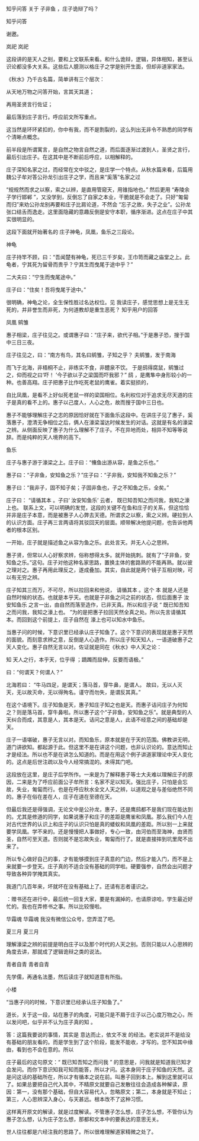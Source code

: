  
 知乎问答 关于 子非鱼 ，庄子诡辩了吗？ 
 
 
 
 
 
 知乎问答 
 
 

 

 谢邀。

 岚祀 岚祀 

 

 这段讲的是天人之别，要和上文联系来看。和什么诡辩，逻辑，异体相知，甚至认识论都没多大关系。这些后人臆测以格庄子之学是别开生面，但却非道家家法。

 

 《秋水》乃千古名篇，简单讲有三个层次：

 从天地万物之问答开始，言其天其道；

 再用圣贤言行佐证；

 最后落到庄子言行。呼应前文所写重点。

 

 这当然是环环紧扣的，你中有我，而不是割裂的，这么列出无非令不熟悉的同学有个清晰点概念。

 

 前半段是所谓寓言，是自然之物言自然之道，而后面逐渐过渡到人，圣贤之言行，最后引出庄子。在这其中是不断前后呼应，以相解释的。

 

 庄子深知名家之过，而经常在文中驳之，是庄学一个特点。从秋水篇来看，后篇用魏公子牟对答公孙龙引出庄子之学，而且来“奚落”名家之过

 “规规然而求之以察，索之以辨，是直用管窥天，用锥指地也。” 然后更用 “寿陵余子学行邯郸 ”，又没学到，反倒忘了自家之本业，干脆就是不会走了。只好“匍匐而归”来劝公孙龙别再要和庄子比肩论道，不然会 “忘子之故，失子之业”。公孙龙张口结舌而逸走。这里面隐藏的意趣反倒是安守本职，循序渐进。这点在庄子中其实很明显的。 

 

 

 这段下面就开始著名的 庄子神龟，凤凰，鱼乐之三段论。 

 神龟 

 庄子持竿不顾，曰：“吾闻楚有神龟，死已三千岁矣，王巾笥而藏之庙堂之上。此龟者，宁其死为留骨而贵乎？宁其生而曳尾于途中乎？”

 

 二大夫曰：“宁生而曳尾途中。” 

 庄子曰：“住矣！吾将曳尾于途中。” 

 很明确，神龟之论，全生保性胜过名达权位。见 我读庄子，感觉思想上是无生无死的，并非誉生而非死，为何道教却是重生恶死？ 知乎用户的回答 

 

 凤凰 鹓雏 

 

 惠子相梁，庄子往见之。或谓惠子曰：“庄子来，欲代子相。”于是惠子恐，搜于国中三日三夜。 

 庄子往见之，曰：“南方有鸟，其名曰鹓雏，子知之乎？ 夫鹓雏，发于南海 

 而飞于北海，非梧桐不止，非练实不食，非醴泉不饮。 于是鸱得腐鼠，鹓雏过之，仰而视之曰‘吓！ ’今子欲以子之梁国而吓我邪？” 鸱 ，是鹰隼中身形较小的一种。也善高翔。庄子把惠子比作吃死老鼠的鹰雀。着实挺损的， 

 自比凤凰，是看不上好似死老鼠一样的梁国相位。名利权位对于追求无尽天道的庄子是真的看不上的。惠子以己度人，人心之危，故而搜于国中三日也。

 

 惠子不能够理解庄子之志的原因恰好就在下面鱼乐这段中。在讲庄子见了惠子，奚落惠子，澄清无争相位之后，俩人在濠梁溜达时候发生的对话。这就是有名的濠梁之辨。从侧面反映了惠子为什么理解不了庄子。不在异地而处，相异不知等等说辞。而是纯粹的天人境界的高下。

 

 鱼乐 

 

 庄子与惠子游于濠梁之上。庄子曰：“儵鱼出游从容，是鱼之乐也。” 

 惠子曰：“子非鱼，安知鱼之乐？”庄子曰：“子非我，安知我不知鱼之乐？” 

 惠子曰：“我非子，固不知子矣；子固非鱼也，子之不知鱼之乐，全矣。” 

 庄子曰： “请循其本 。子曰‘ 汝安知鱼乐’ 云者， 既已知吾知之而问我，我知之濠上也。 联系上文，可以明确的发觉，这段的关键不在鱼和庄子的关系，但这恰恰并非是庄子本意，而是被惠子人心弊去天德。所谓求之以察，索之义辨。硬拉到人的认识方面。庄子再三言两语将其驳回天的层面。顺带解决他提问题，也告诉他两者的根本区别。

 

 一开始，庄子就是描述鱼之从容为鱼之乐。此处言天。并无人心之思辨。 

 

 惠子贤，但常以人心好察求辨，俗称想得太多。就开始挑刺。就有了“子非鱼，安知鱼之乐。”这句。庄子对他这种名家思路，置换主体的套路熟的不能再熟。就以彼之理对之。惠子再用此理反之，遂成叠加。其实，自此就是两个镜子互相对映，可以有无穷之辨。

 

 庄子知其三而万，不可尽，所以拉回来和他说， 请循其本 。这个 本 就是人还是自然时候的状态。也就是本乎天。也就是子非鱼之问之前的状态，但后面惠子 汝安知鱼乐 之言一出，由自然而落至造作，已非天真。所以和庄子说 “ 既已知吾知之而问我，我知之濠上也。 ”为的是把惠子拉回天然全真之处。所以先言请循其本。而回到这个前提上，庄子自然在 濠上也可以知水中鱼乐。 

 

 

 当惠子问的时候，下意识里已经承认庄子知鱼了。这个下意识的表现就是惠子天然的面貌。而刻意求辨之意，反倒是人心造作。所以庄子知天知人，一语道破惠子之天人变化。惠子自然无言以对。佐证就是同在《秋水》中人天之论： 

 

 知 天人之行，本乎天，位乎得 ；蹢躅而屈伸，反要而语极。” 

 曰：“何谓天？何谓人？” 

 北海若曰： “牛马四足，是谓天；落马首，穿牛鼻，是谓人。 故曰，无以人灭天，无以故灭命，无以得殉名。谨守而勿失，是谓反其真。” 

 

 在这个语境下。庄子知鱼是天，惠子知庄子知之也是天。而惠子诘问庄子为何知之？则是落马首，穿牛鼻啦。所以惠子这个“子非鱼，安知鱼之乐”。就是典型的人天纠合而成，其意是人，其本是天。诘问之意是人，此语不经意之间的基础却是天。

 

 庄子一语堪破，惠子无言以对。而知鱼乐，原本就是在于天的范围。佛教讲无明，道门讲欲知。都起源于此。但这里不是在讲这个问题，也非认识论的。意达而知止才是经法。所以也不是在讲怎么知道的。而是在用这个例子讲道家理论中天人变化的。这点是后世注疏以及今人经常搞混的。未得其门吧。

 

 这段放在这里，是庄子后学所作。一来是为了解释惠子等士大夫难以理解庄子的原因，二来是为了呼应前面公子牟所言：名家不足以知天。强比庄子，只怕是会忘故，失业，匍匐而行。也是在呼应秋水全文人天之辨，以道观之是与差俗绝然不同的。惠子在俗在差在人，庄子在道在至德在天。

 

 但最后我还是得强调，无论文中是公孙龙，惠子，还是鹰鸱都不是我们现在能达到的。尤其是修道的同学，如果说惠子和庄子的差距是鹰雀和凤凰。那么我们今人在对古代世界的认识上和庄子的认识只怕是真的蝼蚁和凤凰的差距。所以别一上来就要学凤凰。学不来的。还是慢慢把人事做好，专心一致，由河伯而至海神，由贤而圣，自然可至天道。否则就不是忘故失业，匍匐而行了。就是直接摔到坑里爬不出来了。

 

 所以专心做好自己的事，才有能够摸到庄子真意的门边，然后才能入门，而不是上来就要一步登天。庄子真的不适合没有基础的同学啦。硬要强参，自然会出问题才导致各种异学掩其真实。

 

 我道门几百年来，坏就坏在没有基础上了。还请有志者谨识之。

 

 ：赠书还在进行中，最后统一回复大家，要是有漏掉的，也请原谅哈，学生最近好忙的。我也在弄修书之事。所以比较慢啦。

 

 华霜魂 华霜魂 我没有微信公众号，您弄混了吧。

 

 夏三月 夏三月 

 理解濠梁之辨的前提是明白庄子以及那个时代的人天之别。否则只能以人心思辨的角度去讲，那就成了逻辑诡辩之类的说法。

 

 青者自青 青者自青 

 先学儒，再通名法墨，然后读庄子就知道意有所指。

 

 小楼 

 “当惠子问的时候，下意识里已经承认庄子知鱼了。”

 道长，关于这一段，站在惠子的角度，可能只是不屑于庄子以己心度万物之心，所以发问吧，似乎并不认为庄子真的知 。

 

 答：这篇我要说的事情，其实是 意达而止，依文不发 的经法。老实说并不是给没有基础的朋友看的。而是学生到了这个阶段，能发不能收，才写的。您不知其中缘由，看到也不会在意的。所以 

 

 庄子最后的这句原文：“ 既已知吾知之而问我 ” 的意思是，问我就是知道我已知才会发问。而你下意识知我可知而能答，所以才问。这本身同于庄子知鱼的天然。这是问这话的基础所在，所以才有循本之说在前。叫惠子回到本上。解到这里就可以了。如果总要把自己代入其中，不精原文就要自己发散往往会造成各种解读，原因：第一，没有那个基础，但自大容易代入，忽略原文；第二，本身就是不知止；第三，人心思辨深入身心，与天甚远。根本改不了这种习惯。

 

 这样离开原文的解读，就是过度解读。不管惠子怎么想，庄子怎么想，不管你认为惠子怎么想，认为庄子怎么想，那都和文本中的要表达的意思无关。

 

 世人往往都是六经注我的思路了。所以很难理解道家精微之处了。 